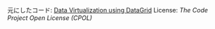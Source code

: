 






元にしたコード: <a href="https://www.codeproject.com/Tips/1264938/Data-Virtualization-using-DataGrid">Data Virtualization using DataGrid</a>
License: <i>The Code Project Open License (CPOL)</i>

